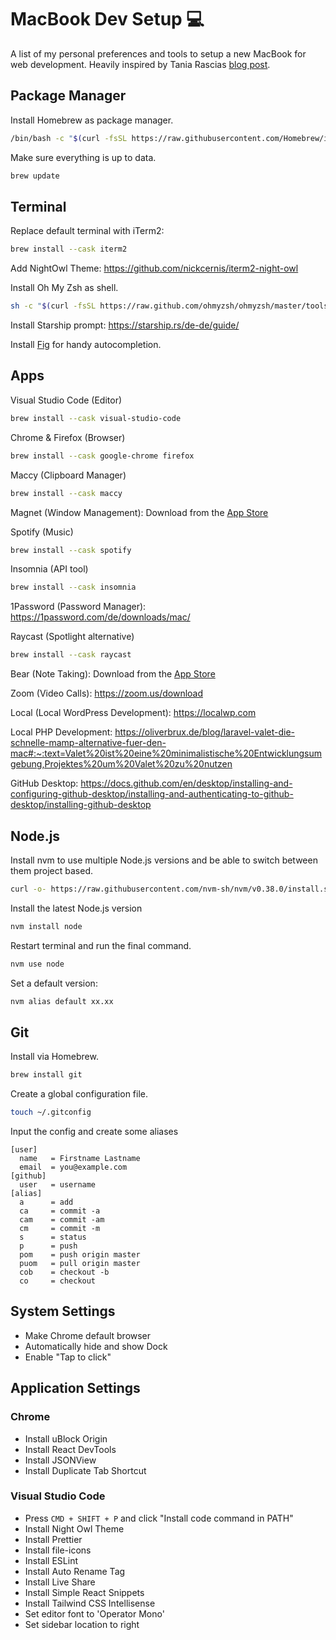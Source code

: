 # MacBook Dev Setup 💻

A list of my personal preferences and tools to setup a new MacBook for web development. Heavily inspired by Tania Rascias [blog post](https://www.taniarascia.com/setting-up-a-brand-new-mac-for-development/).

## Package Manager

Install Homebrew as package manager.

```sh
/bin/bash -c "$(curl -fsSL https://raw.githubusercontent.com/Homebrew/install/HEAD/install.sh)"
```

Make sure everything is up to data.

```sh
brew update
```

## Terminal

Replace default terminal with iTerm2:

```sh
brew install --cask iterm2
```

Add NightOwl Theme: https://github.com/nickcernis/iterm2-night-owl

Install Oh My Zsh as shell.

```sh
sh -c "$(curl -fsSL https://raw.github.com/ohmyzsh/ohmyzsh/master/tools/install.sh)"
```

Install Starship prompt: https://starship.rs/de-de/guide/

Install [Fig](https://fig.io) for handy autocompletion.

## Apps

Visual Studio Code (Editor)

```sh
brew install --cask visual-studio-code
```

Chrome & Firefox (Browser)

```sh
brew install --cask google-chrome firefox
```

Maccy (Clipboard Manager)

```sh
brew install --cask maccy
```

Magnet (Window Management): Download from the [App Store](https://apps.apple.com/de/app/magnet/id441258766?mt=12)

Spotify (Music)

```sh
brew install --cask spotify
```

Insomnia (API tool)

```sh
brew install --cask insomnia
```

1Password (Password Manager): https://1password.com/de/downloads/mac/

Raycast (Spotlight alternative)

```sh
brew install --cask raycast
```

Bear (Note Taking): Download from the [App Store](https://apps.apple.com/de/app/bear-private-notizen/id1091189122?mt=12)

Zoom (Video Calls): https://zoom.us/download

Local (Local WordPress Development): https://localwp.com

Local PHP Development: https://oliverbrux.de/blog/laravel-valet-die-schnelle-mamp-alternative-fuer-den-mac#:~:text=Valet%20ist%20eine%20minimalistische%20Entwicklungsumgebung,Projektes%20um%20Valet%20zu%20nutzen

GitHub Desktop: https://docs.github.com/en/desktop/installing-and-configuring-github-desktop/installing-and-authenticating-to-github-desktop/installing-github-desktop

## Node.js

Install nvm to use multiple Node.js versions and be able to switch between them project based.

```sh
curl -o- https://raw.githubusercontent.com/nvm-sh/nvm/v0.38.0/install.sh | bash
```

Install the latest Node.js version

```sh
nvm install node
```

Restart terminal and run the final command.

```sh
nvm use node
```

Set a default version:

```sh
nvm alias default xx.xx
```

## Git

Install via Homebrew.

```sh
brew install git
```

Create a global configuration file.

```sh
touch ~/.gitconfig
```

Input the config and create some aliases

```
[user]
  name   = Firstname Lastname
  email  = you@example.com
[github]
  user   = username
[alias]
  a      = add
  ca     = commit -a
  cam    = commit -am
  cm     = commit -m
  s      = status
  p      = push
  pom    = push origin master
  puom   = pull origin master
  cob    = checkout -b
  co     = checkout
```

## System Settings

- Make Chrome default browser
- Automatically hide and show Dock
- Enable "Tap to click"

## Application Settings

### Chrome

- Install uBlock Origin
- Install React DevTools
- Install JSONView
- Install Duplicate Tab Shortcut

### Visual Studio Code

- Press `CMD + SHIFT + P` and click "Install code command in PATH"
- Install Night Owl Theme
- Install Prettier
- Install file-icons
- Install ESLint
- Install Auto Rename Tag
- Install Live Share
- Install Simple React Snippets
- Install Tailwind CSS Intellisense
- Set editor font to 'Operator Mono'
- Set sidebar location to right
